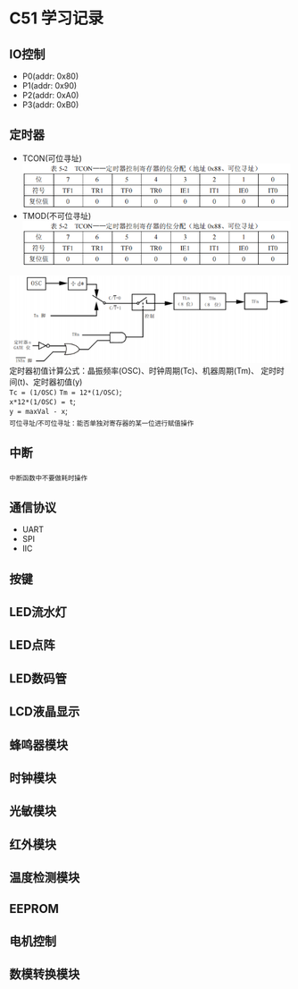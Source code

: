 # C51 学习记录

## IO控制
- P0(addr: 0x80)
- P1(addr: 0x90)
- P2(addr: 0xA0)
- P3(addr: 0xB0)

## 定时器
- TCON(可位寻址)
![TCON寄存器](./res/img/TCON寄存器.png "TCON寄存器")  
- TMOD(不可位寻址)
![TCON寄存器](./res/img/TCON寄存器.png "TCON寄存器")  

![定时器示意图](./res/img/定时器示意图.png "定时器示意图")  
定时器初值计算公式：晶振频率(OSC)、时钟周期(Tc)、机器周期(Tm)、 定时时间(t)、定时器初值(y)  
`Tc = (1/OSC)`
`Tm = 12*(1/OSC)`;  
`x*12*(1/OSC) = t`;  
`y = maxVal - x`;  
<sub>可位寻址/不可位寻址：能否单独对寄存器的某一位进行赋值操作</sub>

## 中断

<sub>中断函数中不要做耗时操作</sub>

## 通信协议

- UART
- SPI
- IIC

## 按键

## LED流水灯

## LED点阵

## LED数码管

## LCD液晶显示

## 蜂鸣器模块

## 时钟模块

## 光敏模块

## 红外模块

## 温度检测模块

## EEPROM

## 电机控制

## 数模转换模块